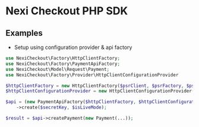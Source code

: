 # Nexi Checkout PHP SDK

## Examples

- Setup using configuration provider & api factory

```php
use NexiCheckout\Factory\HttpClientFactory;
use NexiCheckout\Factory\PaymentApiFactory;
use NexiCheckout\Model\Request\Payment;
use NexiCheckout\Factory\Provider\HttpClientConfigurationProvider

$httpClientFactory = new HttpClientFactory($psrClient, $psrFactory, $psrStreamFactory); 
$httpClientConfigurationProvider = new HttpClientConfigurationProvider();

$api = (new PaymentApiFactory($httpClientFactory, $httpClientConfigurationProvider))
    ->create($secretKey, $isLiveMode);

$result = $api->createPayment(new Payment(...));
```
